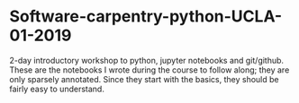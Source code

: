 # Software-carpentry-python-UCLA-01-2019
2-day introductory workshop to python, jupyter notebooks and git/github.
These are the notebooks I wrote during the course to follow along; they are only sparsely annotated.
Since they start with the basics, they should be fairly easy to understand.
